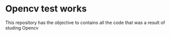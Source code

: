 # Opencv test works

This repository has the objective to contains all the code that was a result of studing Opencv
